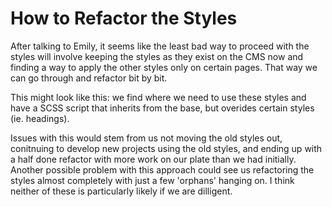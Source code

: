 # How to Refactor the Styles

After talking to Emily, it seems like the least bad way to proceed with the styles will involve keeping the styles as they exist on the CMS now and finding a way to apply the other styles only on certain pages. That way we can go through and refactor bit by bit.

This might look like this: we find where we need to use these styles and have a SCSS script that inherits from the base, but overides certain styles (ie. headings).

Issues with this would stem from us not moving the old styles out, conitnuing to develop new projects using the old styles, and ending up with a half done refactor with more work on our plate than we had initially. Another possible problem with this approach could see us refactoring the styles almost completely with just a few 'orphans' hanging on. I think neither of these is particularly likely if we are dilligent. 
